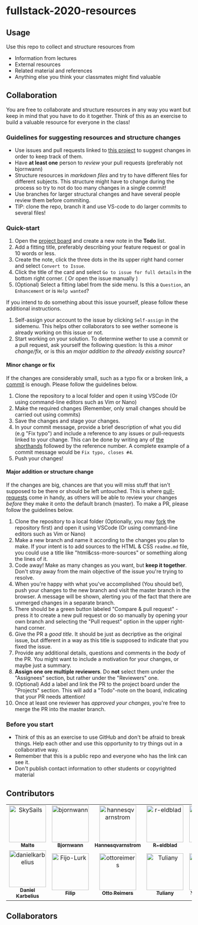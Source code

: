 # fullstack-2020-resources

## Usage

Use this repo to collect and structure resources from

- Information from lectures
- External resources
- Related material and references
- Anything else you think your classmates might find valuable

## Collaboration

You are free to collaborate and structure resources in any way you want but keep in mind that you have to do it together. Think of this as an exercise to build a valuable resource for everyone in the class!

### Guidelines for suggesting resources and structure changes

- Use issues and pull requests linked to [this project](https://github.com/bjornwann/fullstack-2020-resources/projects/1) to suggest changes in order to keep track of them.
- Have **at least one** person to _review_ your pull requests (preferably not bjornwann)
- Structure resources in _markdown files_ and try to have different files for different subjects. This structure might have to change during the process so try to not do too many changes in a single commit!
- Use branches for larger structural changes and have several people review them before commiting.
- TIP: clone the repo, branch it and use VS-code to do larger commits to several files!

### Quick-start

1. Open the [project board](https://github.com/bjornwann/fullstack-2020-resources/projects/1) and create a new note in the **Todo** list.
2. Add a fitting title, preferably describing your feature request or goal in 10 words or less.
3. Create the note, click the three dots in the its upper right hand corner and select `Convert to Issue`.
4. Click the title of the card and select `Go to issue for full details` in the bottom right corner. ( Or open the issue manually )
5. (Optional) Select a fitting label from the side menu. Is this a `Question`, an `Enhancement` or is `Help wanted`?

If you intend to do something about this issue yourself, please follow these additional instructions.

1. Self-assign your account to the issue by clicking `Self-assign` in the sidemenu. This helps other collaborators to see wether someone is already working on this issue or not.
2. Start working on your solution. To determine wether to use a commit or a pull request, ask yourself the following question: Is this a _minor change/fix,_ or is this an _major addition to the already existing source_?

#### Minor change or fix

If the changes are considerably small, such as a typo fix or a broken link, a [commit](https://www.atlassian.com/git/tutorials/saving-changes/git-commit) is enough. Please follow the guidelines below.

1. Clone the repository to a local folder and open it using VSCode (Or using command-line editors such as Vim or Nano)
2. Make the required changes (Remember, only small changes should be carried out using commits)
3. Save the changes and stage your changes.
4. In your commit message, provide a brief description of what you did (e.g "Fix typo") and include a reference to any issues or pull-requests linked to your change. This can be done by writing any of [the shorthands](https://docs.github.com/en/enterprise/2.16/user/github/managing-your-work-on-github/closing-issues-using-keywords) followed by the reference number. A complete example of a commit message would be `Fix typo, closes #4`.
5. Push your changes!

#### Major addition or structure change

If the changes are big, chances are that you will miss stuff that isn't supposed to be there or should be left untouched. This is where [pull-requests](https://docs.github.com/en/free-pro-team@latest/github/collaborating-with-issues-and-pull-requests/about-pull-requests) come in handy, as others will be able to review your changes _before_ they make it onto the default branch (master).
To make a PR, please follow the guidelines below.

1. Clone the repository to a local folder (Optionally, you may [fork](https://docs.github.com/en/free-pro-team@latest/github/getting-started-with-github/fork-a-repo) the repository first) and open it using VSCode (Or using command-line editors such as Vim or Nano)
2. Make a new branch and name it according to the changes you plan to make. If your intent is to add sources to the HTML & CSS `readme.md` file, you could use a title like "html&css-more-sources" or something along the lines of it.
3. Code away! Make as many changes as you want, but **keep it together**. Don't stray away from the main objective of the issue you're trying to resolve.
4. When you're happy with what you've accomplished (You should be!), push your changes to the new branch and visit the master branch in the browser. A message will be shown, alerting you of the fact that there are unmerged changes in a separate branch.
5. There should be a green button labeled "Compare & pull request" - press it to create a new pull request or do so manually by opening your own branch and selecting the "Pull request" option in the upper right-hand corner.
6. Give the PR a _good title_. It should be just as decriptive as the original issue, but different in a way as this title is supposed to indicate that you fixed the issue.
7. Provide any additional details, questions and comments in the _body_ of the PR. You might want to include a motivation for your changes, or maybe just a summary.
8. **Assign one ore multiple reviewers**. Do **not** select them under the "Assignees" section, but rather under the "Reviewers" one.
9. (Optional) Add a label and link the PR to the project board under the "Projects" section. This will add a "Todo"-note on the board, indicating that your PR needs attention!
10. Once at least one reviewer has _approved your changes_, you're free to merge the PR into the master branch.

### Before you start

- Think of this as an exercise to use GitHub and don't be afraid to break things. Help each other and use this opportunity to try things out in a collaborative way.
- Remember that this is a public repo and everyone who has the link can see it.
- Don't publish contact information to other students or copyrighted material

## Contributors

<!-- readme: contributors -start --> 
<table>
<tr>
    <td align="center">
        <a href="https://github.com/SkySails">
            <img src="https://avatars3.githubusercontent.com/u/46646495?v=4" width="100;" alt="SkySails"/>
            <br />
            <sub><b>Malte</b></sub>
        </a>
    </td>
    <td align="center">
        <a href="https://github.com/bjornwann">
            <img src="https://avatars1.githubusercontent.com/u/41453215?v=4" width="100;" alt="bjornwann"/>
            <br />
            <sub><b>Bjornwann</b></sub>
        </a>
    </td>
    <td align="center">
        <a href="https://github.com/hannesqvarnstrom">
            <img src="https://avatars1.githubusercontent.com/u/70695417?v=4" width="100;" alt="hannesqvarnstrom"/>
            <br />
            <sub><b>Hannesqvarnstrom</b></sub>
        </a>
    </td>
    <td align="center">
        <a href="https://github.com/r-eldblad">
            <img src="https://avatars3.githubusercontent.com/u/68613288?v=4" width="100;" alt="r-eldblad"/>
            <br />
            <sub><b>R-eldblad</b></sub>
        </a>
    </td>
    <td align="center">
        <a href="https://github.com/EnzoBomark">
            <img src="https://avatars3.githubusercontent.com/u/71819938?v=4" width="100;" alt="EnzoBomark"/>
            <br />
            <sub><b>EnzoBomark</b></sub>
        </a>
    </td>
    <td align="center">
        <a href="https://github.com/apaajarvi">
            <img src="https://avatars3.githubusercontent.com/u/70699418?v=4" width="100;" alt="apaajarvi"/>
            <br />
            <sub><b>Apaajarvi</b></sub>
        </a>
    </td></tr>
<tr>
    <td align="center">
        <a href="https://github.com/danielkarbelius">
            <img src="https://avatars2.githubusercontent.com/u/70699411?v=4" width="100;" alt="danielkarbelius"/>
            <br />
            <sub><b>Daniel Karbelius</b></sub>
        </a>
    </td>
    <td align="center">
        <a href="https://github.com/Fijo-Lurk">
            <img src="https://avatars2.githubusercontent.com/u/70694476?v=4" width="100;" alt="Fijo-Lurk"/>
            <br />
            <sub><b>Filip</b></sub>
        </a>
    </td>
    <td align="center">
        <a href="https://github.com/ottoreimers">
            <img src="https://avatars3.githubusercontent.com/u/70694917?v=4" width="100;" alt="ottoreimers"/>
            <br />
            <sub><b>Otto Reimers</b></sub>
        </a>
    </td>
    <td align="center">
        <a href="https://github.com/Tuliany">
            <img src="https://avatars2.githubusercontent.com/u/57564014?v=4" width="100;" alt="Tuliany"/>
            <br />
            <sub><b>Tuliany</b></sub>
        </a>
    </td>
    <td align="center">
        <a href="https://github.com/yingtong0713">
            <img src="https://avatars3.githubusercontent.com/u/58979033?v=4" width="100;" alt="yingtong0713"/>
            <br />
            <sub><b>Yingtong0713</b></sub>
        </a>
    </td>
    <td align="center">
        <a href="https://github.com/johanneslepsius">
            <img src="https://avatars1.githubusercontent.com/u/71836188?v=4" width="100;" alt="johanneslepsius"/>
            <br />
            <sub><b>Johanneslepsius</b></sub>
        </a>
    </td></tr>
</table>
<!-- readme: contributors -end -->

## Collaborators

<!-- readme: collaborators -start -->
<!-- readme: collaborators -end -->
